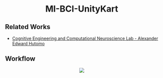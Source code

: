 <h1 align="center">MI-BCI-UnityKart</h1>

## Related Works
- [Cognitive Engineering and Computational Neuroscience Lab - Alexander Edward Hutomo](https://github.com/xEvheMary/MI-BCI-UnityKart?tab=readme-ov-file)

## Workflow
<div align="center">
  <img src="./assets/Kart.gif">
</div>
